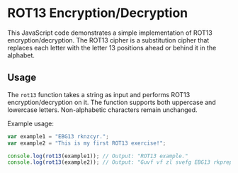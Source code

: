 # ROT13 Encryption/Decryption

This JavaScript code demonstrates a simple implementation of ROT13 encryption/decryption. The ROT13 cipher is a substitution cipher that replaces each letter with the letter 13 positions ahead or behind it in the alphabet.

## Usage

The `rot13` function takes a string as input and performs ROT13 encryption/decryption on it. The function supports both uppercase and lowercase letters. Non-alphabetic characters remain unchanged.

Example usage:

```javascript
var example1 = "EBG13 rknzcyr.";
var example2 = "This is my first ROT13 exercise!";

console.log(rot13(example1)); // Output: "ROT13 example."
console.log(rot13(example2)); // Output: "Guvf vf zl svefg EBG13 rkprepvfr!"

